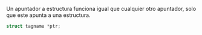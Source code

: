 Un apuntador a estructura funciona igual que cualquier otro apuntador, solo que este apunta a una estructura.
```c
struct tagname *ptr;
```
